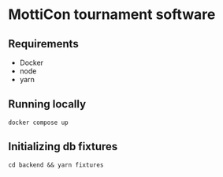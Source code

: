 # MottiCon tournament software

## Requirements

- Docker
- node
- yarn

## Running locally

```
docker compose up
```

## Initializing db fixtures

```
cd backend && yarn fixtures
```
